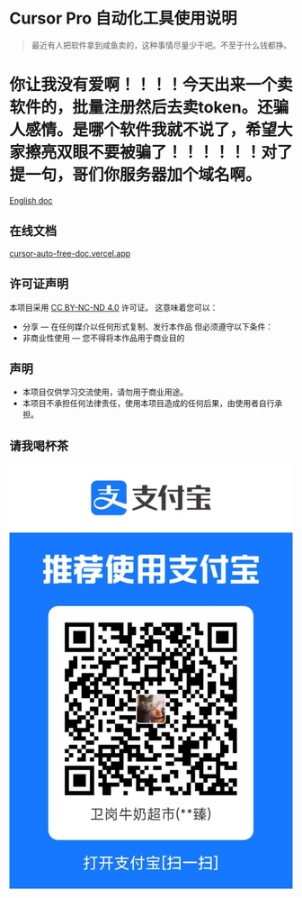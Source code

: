 # Cursor Pro 自动化工具使用说明
> 最近有人把软件拿到咸鱼卖的，这种事情尽量少干吧。不至于什么钱都挣。


# 你让我没有爱啊！！！！今天出来一个卖软件的，批量注册然后去卖token。还骗人感情。是哪个软件我就不说了，希望大家擦亮双眼不要被骗了！！！！！！对了提一句，哥们你服务器加个域名啊。


[English doc](./README.EN.md)


## 在线文档
[cursor-auto-free-doc.vercel.app](https://cursor-auto-free-doc.vercel.app)


## 许可证声明
本项目采用 [CC BY-NC-ND 4.0](https://creativecommons.org/licenses/by-nc-nd/4.0/) 许可证。
这意味着您可以：
- 分享 — 在任何媒介以任何形式复制、发行本作品
但必须遵守以下条件：
- 非商业性使用 — 您不得将本作品用于商业目的

## 声明
- 本项目仅供学习交流使用，请勿用于商业用途。
- 本项目不承担任何法律责任，使用本项目造成的任何后果，由使用者自行承担。


## 请我喝杯茶
![image](./screen/28613e3f3f23a935b66a7ba31ff4e3f.jpg)

